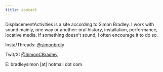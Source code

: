 ```yaml
---
title: contact
---
```


DisplacementActivities is a site according to Simon Bradley. I work with sound mainly, one way or another: oral history, installation, performance, locative media. If something doesn't sound, I often encourage it to do so.  


Insta/Threads: [@simonbrdly](https://www.instagram.com/simonbrdly)  

Twit/X: [@SimonCBradley](https://twitter.com/SimonCBradley)  

E: bradleysimon [at] hotmail dot com
